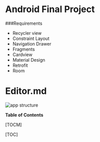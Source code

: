 # Android Final Project
###Requirements
- Recycler view
- Constraint Layout
- Navigation Drawer
- Fragments
- Cardview
- Material Design
- Retrofit
- Room

# Editor.md

![app structure](https://github.com/stefanYli/AndroidFinalProject/Documentation/appDesign.png?raw=true)

**Table of Contents**

[TOCM]

[TOC]
